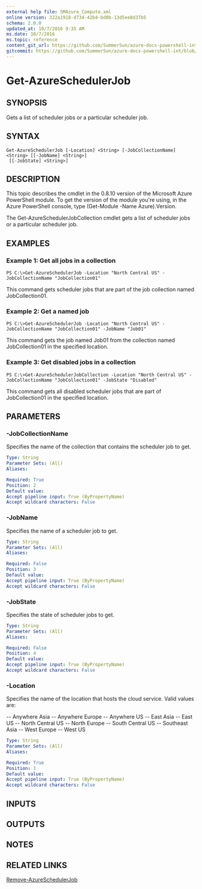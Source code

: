 ```yaml
---
external help file: SMAzure_Compute.xml
online version: 322a1918-d734-42b4-bd0b-13d5ee8d37b5
schema: 2.0.0
updated_at: 10/7/2016 9:35 AM
ms.date: 10/7/2016
ms.topic: reference
content_git_url: https://github.com/SummerSun/azure-docs-powershell-int/blob/master/azureps-cmdlets-docs/Service%20Management/v0.9.8/Azure.Compute/Get-AzureSchedulerJob.md
gitcommit: https://github.com/SummerSun/azure-docs-powershell-int/blob/3c5913303624ba7a7970d6758aac68ea04359cee/azureps-cmdlets-docs/Service%20Management/v0.9.8/Azure.Compute/Get-AzureSchedulerJob.md
---
```


# Get-AzureSchedulerJob
## SYNOPSIS
Gets a list of scheduler jobs or a particular scheduler job.

## SYNTAX

```
Get-AzureSchedulerJob [-Location] <String> [-JobCollectionName] <String> [[-JobName] <String>]
 [[-JobState] <String>]
```

## DESCRIPTION
This topic describes the cmdlet in the 0.8.10 version of the Microsoft Azure PowerShell module.
To get the version of the module you're using, in the Azure PowerShell console, type (Get-Module -Name Azure).Version.

The Get-AzureSchedulerJobCollection cmdlet gets a list of scheduler jobs or a particular scheduler job.

## EXAMPLES

### Example 1: Get all jobs in a collection
```
PS C:\>Get-AzureSchedulerJob -Location "North Central US" -JobCollectionName "JobCollection01"
```

This command gets scheduler jobs that are part of the job collection named JobCollection01.

### Example 2: Get a named job
```
PS C:\>Get-AzureSchedulerJob -Location "North Central US" -JobCollectionName "JobCollection01" -JobName "Job01"
```

This command gets the job named Job01 from the collection named JobCollection01 in the specified location.

### Example 3: Get disabled jobs in a collection
```
PS C:\>Get-AzureSchedulerJobCollection -Location "North Central US" -JobCollectionName "JobCollection01" -JobState "Disabled"
```

This command gets all disabled scheduler jobs that are part of JobCollection01 in the specified location.

## PARAMETERS

### -JobCollectionName
Specifies the name of the collection that contains the scheduler job to get.

```yaml
Type: String
Parameter Sets: (All)
Aliases: 

Required: True
Position: 2
Default value: 
Accept pipeline input: True (ByPropertyName)
Accept wildcard characters: False
```

### -JobName
Specifies the name of a scheduler job to get.

```yaml
Type: String
Parameter Sets: (All)
Aliases: 

Required: False
Position: 3
Default value: 
Accept pipeline input: True (ByPropertyName)
Accept wildcard characters: False
```

### -JobState
Specifies the state of scheduler jobs to get.

```yaml
Type: String
Parameter Sets: (All)
Aliases: 

Required: False
Position: 4
Default value: 
Accept pipeline input: True (ByPropertyName)
Accept wildcard characters: False
```

### -Location
Specifies the name of the location that hosts the cloud service.
Valid values are: 

-- Anywhere Asia
-- Anywhere Europe
-- Anywhere US
-- East Asia
-- East US
-- North Central US
-- North Europe
-- South Central US
-- Southeast Asia
-- West Europe
-- West US

```yaml
Type: String
Parameter Sets: (All)
Aliases: 

Required: True
Position: 1
Default value: 
Accept pipeline input: True (ByPropertyName)
Accept wildcard characters: False
```

## INPUTS

## OUTPUTS

## NOTES

## RELATED LINKS

[Remove-AzureSchedulerJob](322a1918-d734-42b4-bd0b-13d5ee8d37b5)

